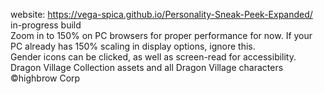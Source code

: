 website: https://vega-spica.github.io/Personality-Sneak-Peek-Expanded/<br>
in-progress build<br>
Zoom in to 150% on PC browsers for proper performance for now. If your PC already has 150% scaling in display options, ignore this.<br>
Gender icons can be clicked, as well as screen-read for accessibility.<br>
Dragon Village Collection assets and all Dragon Village characters ©highbrow Corp<br>
